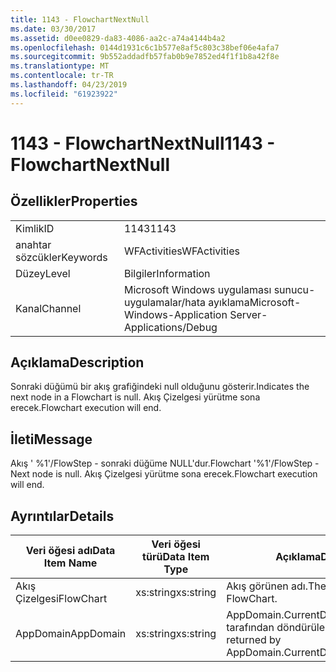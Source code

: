 ```yaml
---
title: 1143 - FlowchartNextNull
ms.date: 03/30/2017
ms.assetid: d0ee0829-da83-4086-aa2c-a74a4144b4a2
ms.openlocfilehash: 0144d1931c6c1b577e8af5c803c38bef06e4afa7
ms.sourcegitcommit: 9b552addadfb57fab0b9e7852ed4f1f1b8a42f8e
ms.translationtype: MT
ms.contentlocale: tr-TR
ms.lasthandoff: 04/23/2019
ms.locfileid: "61923922"
---
```

# <a name="1143---flowchartnextnull"></a><span data-ttu-id="fa85a-102">1143 - FlowchartNextNull</span><span class="sxs-lookup"><span data-stu-id="fa85a-102">1143 - FlowchartNextNull</span></span>
## <a name="properties"></a><span data-ttu-id="fa85a-103">Özellikler</span><span class="sxs-lookup"><span data-stu-id="fa85a-103">Properties</span></span>  
  
|||  
|-|-|  
|<span data-ttu-id="fa85a-104">Kimlik</span><span class="sxs-lookup"><span data-stu-id="fa85a-104">ID</span></span>|<span data-ttu-id="fa85a-105">1143</span><span class="sxs-lookup"><span data-stu-id="fa85a-105">1143</span></span>|  
|<span data-ttu-id="fa85a-106">anahtar sözcükler</span><span class="sxs-lookup"><span data-stu-id="fa85a-106">Keywords</span></span>|<span data-ttu-id="fa85a-107">WFActivities</span><span class="sxs-lookup"><span data-stu-id="fa85a-107">WFActivities</span></span>|  
|<span data-ttu-id="fa85a-108">Düzey</span><span class="sxs-lookup"><span data-stu-id="fa85a-108">Level</span></span>|<span data-ttu-id="fa85a-109">Bilgiler</span><span class="sxs-lookup"><span data-stu-id="fa85a-109">Information</span></span>|  
|<span data-ttu-id="fa85a-110">Kanal</span><span class="sxs-lookup"><span data-stu-id="fa85a-110">Channel</span></span>|<span data-ttu-id="fa85a-111">Microsoft Windows uygulaması sunucu-uygulamalar/hata ayıklama</span><span class="sxs-lookup"><span data-stu-id="fa85a-111">Microsoft-Windows-Application Server-Applications/Debug</span></span>|  
  
## <a name="description"></a><span data-ttu-id="fa85a-112">Açıklama</span><span class="sxs-lookup"><span data-stu-id="fa85a-112">Description</span></span>  
 <span data-ttu-id="fa85a-113">Sonraki düğümü bir akış grafiğindeki null olduğunu gösterir.</span><span class="sxs-lookup"><span data-stu-id="fa85a-113">Indicates the next node in a Flowchart is null.</span></span> <span data-ttu-id="fa85a-114">Akış Çizelgesi yürütme sona erecek.</span><span class="sxs-lookup"><span data-stu-id="fa85a-114">Flowchart execution will end.</span></span>  
  
## <a name="message"></a><span data-ttu-id="fa85a-115">İleti</span><span class="sxs-lookup"><span data-stu-id="fa85a-115">Message</span></span>  
 <span data-ttu-id="fa85a-116">Akış ' %1'/FlowStep - sonraki düğüme NULL'dur.</span><span class="sxs-lookup"><span data-stu-id="fa85a-116">Flowchart '%1'/FlowStep - Next node is null.</span></span> <span data-ttu-id="fa85a-117">Akış Çizelgesi yürütme sona erecek.</span><span class="sxs-lookup"><span data-stu-id="fa85a-117">Flowchart execution will end.</span></span>  
  
## <a name="details"></a><span data-ttu-id="fa85a-118">Ayrıntılar</span><span class="sxs-lookup"><span data-stu-id="fa85a-118">Details</span></span>  
  
|<span data-ttu-id="fa85a-119">Veri öğesi adı</span><span class="sxs-lookup"><span data-stu-id="fa85a-119">Data Item Name</span></span>|<span data-ttu-id="fa85a-120">Veri öğesi türü</span><span class="sxs-lookup"><span data-stu-id="fa85a-120">Data Item Type</span></span>|<span data-ttu-id="fa85a-121">Açıklama</span><span class="sxs-lookup"><span data-stu-id="fa85a-121">Description</span></span>|  
|--------------------|--------------------|-----------------|  
|<span data-ttu-id="fa85a-122">Akış Çizelgesi</span><span class="sxs-lookup"><span data-stu-id="fa85a-122">FlowChart</span></span>|<span data-ttu-id="fa85a-123">xs:string</span><span class="sxs-lookup"><span data-stu-id="fa85a-123">xs:string</span></span>|<span data-ttu-id="fa85a-124">Akış görünen adı.</span><span class="sxs-lookup"><span data-stu-id="fa85a-124">The display name of the FlowChart.</span></span>|  
|<span data-ttu-id="fa85a-125">AppDomain</span><span class="sxs-lookup"><span data-stu-id="fa85a-125">AppDomain</span></span>|<span data-ttu-id="fa85a-126">xs:string</span><span class="sxs-lookup"><span data-stu-id="fa85a-126">xs:string</span></span>|<span data-ttu-id="fa85a-127">AppDomain.CurrentDomain.FriendlyName tarafından döndürülen dize.</span><span class="sxs-lookup"><span data-stu-id="fa85a-127">The string returned by AppDomain.CurrentDomain.FriendlyName.</span></span>|
